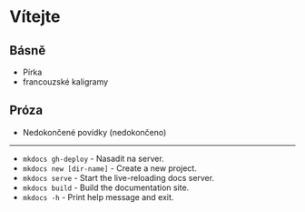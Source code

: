 # Vítejte


## Básně
* Pírka
* francouzské kaligramy
## Próza
* Nedokončené povídky (nedokončeno)


---

* `mkdocs gh-deploy` - Nasadit na server.
* `mkdocs new [dir-name]` - Create a new project.
* `mkdocs serve` - Start the live-reloading docs server.
* `mkdocs build` - Build the documentation site.
* `mkdocs -h` - Print help message and exit.
